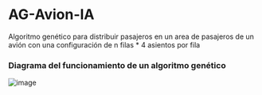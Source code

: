 # AG-Avion-IA
Algoritmo genético para distribuir pasajeros en un area de pasajeros de un avión con una configuración de n filas * 4 asientos por fila

### Diagrama del funcionamiento de un algoritmo genético
![image](https://user-images.githubusercontent.com/77992695/215647466-fcdc5b9b-a886-47cc-acd2-5d2dee4e995f.png)
